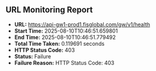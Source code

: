 ## URL Monitoring Report

- **URL:** https://api-gw1-prod1.fisglobal.com/gw/v1/health
- **Start Time:** 2025-08-10T10:46:51.659801
- **End Time:** 2025-08-10T10:46:51.779492
- **Total Time Taken:** 0.119691 seconds
- **HTTP Status Code:** 403
- **Status:** Failure
- **Failure Reason:** HTTP Status Code: 403
